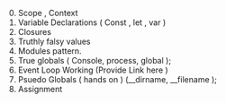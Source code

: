 0. Scope , Context 
1. Variable Declarations ( Const , let , var )
2. Closures 
3. Truthly falsy values 
4. Modules pattern. 
5. True globals ( Console, process, global );
6. Event Loop Working (Provide Link here )
7. Psuedo Globals ( hands on ) (__dirname, __filename );
8. Assignment 